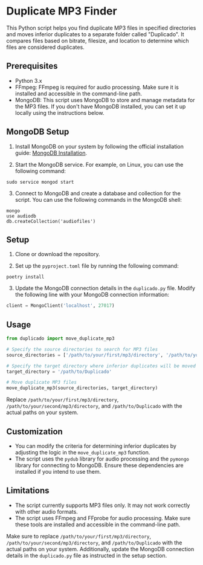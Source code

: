# Duplicate MP3 Finder

This Python script helps you find duplicate MP3 files in specified directories and moves inferior duplicates to a separate folder called "Duplicado". It compares files based on bitrate, filesize, and location to determine which files are considered duplicates.

## Prerequisites

- Python 3.x
- FFmpeg: FFmpeg is required for audio processing. Make sure it is installed and accessible in the command-line path.
- MongoDB: This script uses MongoDB to store and manage metadata for the MP3 files. If you don't have MongoDB installed, you can set it up locally using the instructions below.

## MongoDB Setup

1. Install MongoDB on your system by following the official installation guide: [MongoDB Installation](https://docs.mongodb.com/manual/installation/).

2. Start the MongoDB service. For example, on Linux, you can use the following command:

```shell
sudo service mongod start
```

3. Connect to MongoDB and create a database and collection for the script. You can use the following commands in the MongoDB shell:

```shell
mongo
use audiodb
db.createCollection('audiofiles')
```

## Setup

1. Clone or download the repository.

2. Set up the `pyproject.toml` file by running the following command:

```shell
poetry install
```

3. Update the MongoDB connection details in the `duplicado.py` file. Modify the following line with your MongoDB connection information:

```python
client = MongoClient('localhost', 27017)
```

## Usage

```python
from duplicado import move_duplicate_mp3

# Specify the source directories to search for MP3 files
source_directories = ['/path/to/your/first/mp3/directory', '/path/to/your/second/mp3/directory']

# Specify the target directory where inferior duplicates will be moved
target_directory = '/path/to/Duplicado'

# Move duplicate MP3 files
move_duplicate_mp3(source_directories, target_directory)
```

Replace `/path/to/your/first/mp3/directory`, `/path/to/your/second/mp3/directory`, and `/path/to/Duplicado` with the actual paths on your system.

## Customization

- You can modify the criteria for determining inferior duplicates by adjusting the logic in the `move_duplicate_mp3` function.
- The script uses the `pydub` library for audio processing and the `pymongo` library for connecting to MongoDB. Ensure these dependencies are installed if you intend to use them.

## Limitations

- The script currently supports MP3 files only. It may not work correctly with other audio formats.
- The script uses FFmpeg and FFprobe for audio processing. Make sure these tools are installed and accessible in the command-line path.


Make sure to replace `/path/to/your/first/mp3/directory`, `/path/to/your/second/mp3/directory`, and `/path/to/Duplicado` with the actual paths on your system. Additionally, update the MongoDB connection details in the `duplicado.py` file as instructed in the setup section.
